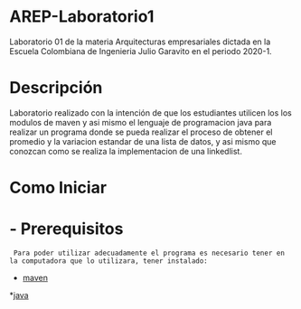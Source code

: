 # AREP-Laboratorio1

Laboratorio 01 de la materia Arquitecturas empresariales dictada en la Escuela Colombiana de Ingenieria Julio Garavito en el periodo 2020-1.

# Descripción

Laboratorio realizado con la intención de que los estudiantes utilicen los los modulos de maven y asi mismo el lenguaje de programacion java para realizar un programa donde se pueda realizar el proceso de obtener el promedio y la variacion estandar de una lista de datos, y asi mismo que conozcan como se realiza la implementacion de una linkedlist.

# Como Iniciar
 # - Prerequisitos
     Para poder utilizar adecuadamente el programa es necesario tener en la computadora que lo utilizara, tener instalado:
   * [maven]

   *[java]
     


















[maven]: <https://maven.apache.org/>
[java]: <https://www.java.com/es/download/>
